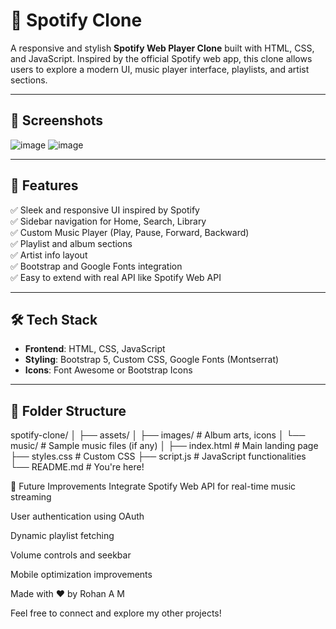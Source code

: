 # 🎵 Spotify Clone

A responsive and stylish **Spotify Web Player Clone** built with HTML, CSS, and JavaScript. Inspired by the official Spotify web app, this clone allows users to explore a modern UI, music player interface, playlists, and artist sections.

---

## 📸 Screenshots

![image](https://github.com/user-attachments/assets/75cb08fc-df61-4863-989b-ef703b0aed55)
![image](https://github.com/user-attachments/assets/74219361-384f-4674-86f4-0c5db581731a)


---

## 🚀 Features

✅ Sleek and responsive UI inspired by Spotify  
✅ Sidebar navigation for Home, Search, Library  
✅ Custom Music Player (Play, Pause, Forward, Backward)  
✅ Playlist and album sections  
✅ Artist info layout  
✅ Bootstrap and Google Fonts integration  
✅ Easy to extend with real API like Spotify Web API

---

## 🛠️ Tech Stack

- **Frontend**: HTML, CSS, JavaScript  
- **Styling**: Bootstrap 5, Custom CSS, Google Fonts (Montserrat)  
- **Icons**: Font Awesome or Bootstrap Icons  

---

## 📁 Folder Structure

spotify-clone/
│
├── assets/
│ ├── images/ # Album arts, icons
│ └── music/ # Sample music files (if any)
│
├── index.html # Main landing page
├── styles.css # Custom CSS
├── script.js # JavaScript functionalities
└── README.md # You're here!

🧠 Future Improvements
Integrate Spotify Web API for real-time music streaming

User authentication using OAuth

Dynamic playlist fetching

Volume controls and seekbar

Mobile optimization improvements

Made with ❤️ by Rohan A M


Feel free to connect and explore my other projects!
